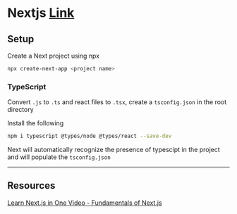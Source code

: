 # Nextjs [Link](https://nextjs.org/)

## Setup
Create a Next project using npx
```bash
npx create-next-app <project name>
```

### TypeScript
Convert `.js` to `.ts` and react files to `.tsx`, create a `tsconfig.json` in the root directory

Install the following
```bash
npm i typescript @types/node @types/react --save-dev
```

Next will automatically recognize the presence of typescipt in the project and will populate the `tsconfig.json`

---
## Resources
[Learn Next.js in One Video - Fundamentals of Next.js](https://www.youtube.com/watch?v=tt3PUvhOVzo)